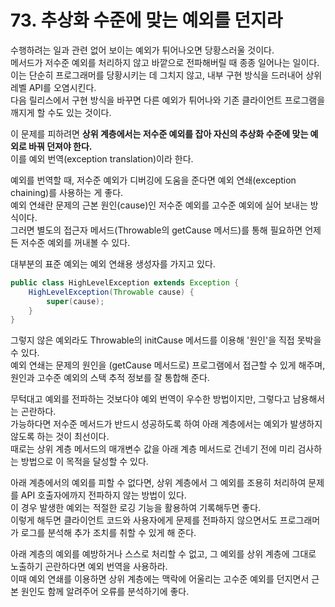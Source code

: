 # 73. 추상화 수준에 맞는 예외를 던지라

수행하려는 일과 관련 없어 보이는 예외가 튀어나오면 당황스러울 것이다.  
메서드가 저수준 예외를 처리하지 않고 바깥으로 전파해버릴 때 종종 일어나는 일이다.  
이는 단순히 프로그래머를 당황시키는 데 그치지 않고, 내부 구현 방식을 드러내어 상위 레벨 API를 오염시킨다.  
다음 릴리스에서 구현 방식을 바꾸면 다른 예외가 튀어나와 기존 클라이언트 프로그램을 깨지게 할 수도 있는 것이다.

이 문제를 피하려면 **상위 계층에서는 저수준 예외를 잡아 자신의 추상화 수준에 맞는 예외로 바꿔 던져야 한다.**  
이를 예외 번역(exception translation)이라 한다.

예외를 번역할 때, 저수준 예외가 디버깅에 도움을 준다면 예외 연쇄(exception chaining)를 사용하는 게 좋다.  
예외 연쇄란 문제의 근본 원인(cause)인 저수준 예외를 고수준 예외에 실어 보내는 방식이다.  
그러면 별도의 접근자 메서드(Throwable의 getCause 메서드)를 통해 필요하면 언제든 저수준 예외를 꺼내볼 수 있다.

대부분의 표준 예외는 예외 연쇄용 생성자를 가지고 있다.

```java
public class HighLevelException extends Exception {
    HighLevelException(Throwable cause) {
        super(cause);
    }
}
```

그렇지 않은 예외라도 Throwable의 initCause 메서드를 이용해 '원인'을 직접 못박을 수 있다.  
예외 연쇄는 문제의 원인을 (getCause 메서드로) 프로그램에서 접근할 수 있게 해주며, 원인과 고수준 예외의 스택 추적 정보를 잘 통합해 준다.

무턱대고 예외를 전파하는 것보다야 예외 번역이 우수한 방법이지만, 그렇다고 남용해서는 곤란하다.  
가능하다면 저수준 메서드가 반드시 성공하도록 하여 아래 계층에서는 예외가 발생하지 않도록 하는 것이 최선이다.  
때로는 상위 계층 메서드의 매개변수 값을 아래 계층 메서드로 건네기 전에 미리 검사하는 방법으로 이 목적을 달성할 수 있다.

아래 계층에서의 예외를 피할 수 없다면, 상위 계층에서 그 예외를 조용히 처리하여 문제를 API 호출자에까지 전파하지 않는 방법이 있다.  
이 경우 발생한 예외는 적절한 로깅 기능을 활용하여 기록해두면 좋다.  
이렇게 해두면 클라이언트 코드와 사용자에게 문제를 전파하지 않으면서도 프로그래머가 로그를 분석해 추가 조치를 취할 수 있게 해 준다.

아래 계층의 예외를 예방하거나 스스로 처리할 수 없고, 그 예외를 상위 계층에 그대로 노출하기 곤란하다면 예외 번역을 사용하라.  
이때 예외 연쇄를 이용하면 상위 계층에는 맥락에 어울리는 고수준 예외를 던지면서 근본 원인도 함께 알려주어 오류를 분석하기에 좋다.